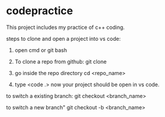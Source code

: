 # codepractice
This project includes my practice of c++ coding.

steps to clone and open a project into vs code:

1. open cmd or git bash
2. To clone a repo from github:
git clone <http url of the repo>

3. go inside the repo directory
cd <repo_name>
4.  type <code .>
now your project should be open in vs code.

to switch a existing branch:
git checkout <branch_name>

to switch a new branch"
git checkout -b <branch_name>